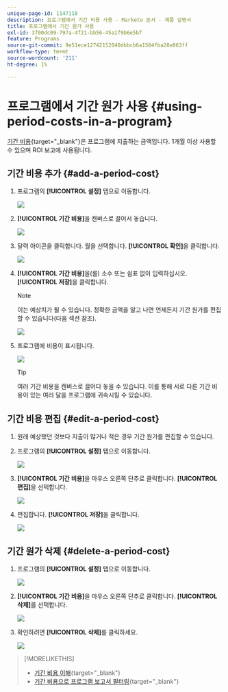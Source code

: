 ```yaml
---
unique-page-id: 1147118
description: 프로그램에서 기간 비용 사용 - Marketo 문서 - 제품 설명서
title: 프로그램에서 기간 원가 사용
exl-id: 3f00dc09-797a-4f21-bb56-45a1f9b6e5bf
feature: Programs
source-git-commit: 9e51ece12742152040dbbcb6a1584fba28e863ff
workflow-type: tm+mt
source-wordcount: '211'
ht-degree: 1%

---
```


# 프로그램에서 기간 원가 사용 {#using-period-costs-in-a-program}

[기간 비용](/help/marketo/product-docs/core-marketo-concepts/programs/working-with-programs/understanding-period-costs.md){target="_blank"}은 프로그램에 지출하는 금액입니다. 1개월 이상 사용할 수 있으며 ROI 보고에 사용됩니다.

## 기간 비용 추가  {#add-a-period-cost}

1. 프로그램의 **[!UICONTROL 설정]** 탭으로 이동합니다.

   ![](assets/image2014-9-18-12-3a9-3a46.png)

1. **[!UICONTROL 기간 비용]**&#x200B;을 캔버스로 끌어서 놓습니다.

   ![](assets/image2014-9-18-12-3a9-3a57.png)

1. 달력 아이콘을 클릭합니다. 월을 선택합니다. **[!UICONTROL 확인]**&#x200B;을 클릭합니다.

   ![](assets/image2014-9-18-12-3a10-3a13.png)

1. **[!UICONTROL 기간 비용]**&#x200B;을(를) 소수 또는 쉼표 없이 입력하십시오. **[!UICONTROL 저장]**&#x200B;을 클릭합니다.

   >[!NOTE]
   >
   >이는 예상치가 될 수 있습니다. 정확한 금액을 알고 나면 언제든지 기간 원가를 편집할 수 있습니다(다음 섹션 참조).

   ![](assets/image2016-4-1-8-3a54-3a30.png)

1. 프로그램에 비용이 표시됩니다.

   ![](assets/image2016-4-1-8-3a56-3a49.png)

   >[!TIP]
   >
   >여러 기간 비용을 캔버스로 끌어다 놓을 수 있습니다. 이를 통해 서로 다른 기간 비용이 있는 여러 달을 프로그램에 귀속시킬 수 있습니다.

## 기간 비용 편집 {#edit-a-period-cost}

1. 원래 예상했던 것보다 지출이 많거나 적은 경우 기간 원가를 편집할 수 있습니다.

1. 프로그램의 **[!UICONTROL 설정]** 탭으로 이동합니다.

   ![](assets/image2014-9-18-14-3a3-3a6.png)

1. **[!UICONTROL 기간 비용]**&#x200B;을 마우스 오른쪽 단추로 클릭합니다. **[!UICONTROL 편집]**&#x200B;을 선택합니다.

   ![](assets/image2014-9-18-14-3a3-3a23.png)

1. 편집합니다. **[!UICONTROL 저장]**&#x200B;을 클릭합니다.

   ![](assets/image2014-9-18-14-3a3-3a41.png)

## 기간 원가 삭제 {#delete-a-period-cost}

1. 프로그램의 **[!UICONTROL 설정]** 탭으로 이동합니다.

   ![](assets/image2014-9-18-14-3a4-3a11.png)

1. **[!UICONTROL 기간 비용]**&#x200B;을 마우스 오른쪽 단추로 클릭합니다. **[!UICONTROL 삭제]**&#x200B;를 선택합니다.

   ![](assets/image2014-9-18-14-3a4-3a22.png)

1. 확인하려면 **[!UICONTROL 삭제]**&#x200B;를 클릭하세요.

   ![](assets/image2014-9-18-14-3a4-3a35.png)

>[!MORELIKETHIS]
>
>* [기간 비용 이해](/help/marketo/product-docs/core-marketo-concepts/programs/working-with-programs/understanding-period-costs.md){target="_blank"}
>* [기간 비용으로 프로그램 보고서 필터링](/help/marketo/product-docs/core-marketo-concepts/programs/program-performance-report/filter-a-program-report-by-period-cost.md){target="_blank"}
